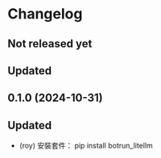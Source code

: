 # Changelog

## Not released yet
## Updated

## 0.1.0 (2024-10-31)
## Updated
- (roy) 安裝套件：
pip install botrun_litellm
